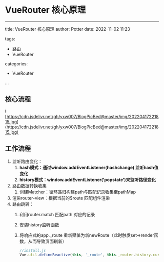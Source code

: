 # VueRouter 核心原理

---

title: VueRouter 核心原理
author: Potter
date: 2022-11-02 11:23

tags:

- 路由
- VueRouter

categories:

- VueRouter

...

## 核心流程

![https://cdn.jsdelivr.net/gh/yxw007/BlogPicBed@master/img/20220417221815.jpg](https://cdn.jsdelivr.net/gh/yxw007/BlogPicBed@master/img/20220417221815.jpg)

## 工作流程

1. 监听路由变化：
    1. **hash模式：通过window.addEventListener(hashchange) 监听hash值变化**
    2. **history模式：window.addEventListener('popstate')来监听路径变化**
2. 路由数据转换收集
    1. 创建Matcher：循环递归构建path与匹配记录收集至pathMap
3. 渲染router-view：根据当前的$route 匹配组件渲染
4. 路由跳转：
    1. 利用router.match 匹配path 对应的记录
    2. 安装history监听函数
    3. 将响应式的app._route 重新赋值为新newRoute（此时触发set→render函数，从而导致页面刷新）

        ```jsx
        //install.js
        Vue.util.defineReactive(this, '_route', this._router.history.current)
        ```
